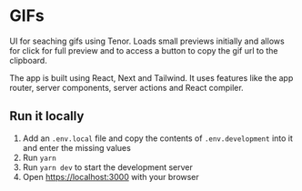 # GIFs

UI for seaching gifs using Tenor. Loads small previews initially and allows for click for full preview and to access a button to copy the gif url to the clipboard.

The app is built using React, Next and Tailwind. It uses features like the app router, server components, server actions and React compiler.

## Run it locally

1. Add an `.env.local` file and copy the contents of `.env.development` into it and enter the missing values
2. Run `yarn`
3. Run `yarn dev` to start the development server
4. Open [https://localhost:3000](https://localhost:3000) with your browser
